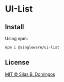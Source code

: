 # UI-List

## Install

Using npm:

```sh
npm i @singleware/ui-list
```

## License

[MIT &copy; Silas B. Domingos](https://balmante.eti.br)
